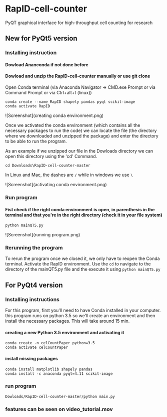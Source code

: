 # RapID-cell-counter
PyQT graphical interface for high-throughput cell counting for research

## New for PyQt5 version

### Installing instruction

#### Dowload Ananconda if not done before
#### Dowload and unzip the RapID-cell-counter manually or use git clone

Open Conda terminal (via Anaconda Navigator -> CMD.exe Prompt or via Command Prompt or via Ctrl+alt+t (linux))
```
conda create --name RapID shapely pandas pyqt scikit-image
conda activate RapID
```

![Screenshot](creating conda environment.png)

Once we activated the conda environment (which contains all the necessary packages to run the code) we can locate the file (the directory where we downloaded and unzipped the package) and enter the directory to be able to run the program.

As an example if we unzipped our file in the Dowloads directory we can open this directory using the 'cd' Command.

```
cd Downloads\RapID-cell-counter-master
```

In Linux and Mac, the dashes are `/` while in windows we use `\`

![Screenshot](activating conda environment.png)

### Run program
#### Fist check if the right conda environment is open, in parenthesis in the terminal and that you're in the right directory (check it in your file system)

```
python mainQT5.py
```

![Screenshot](running program.png)

### Rerunning the program

To rerun the program once we closed it, we only have to reopen the Conda terminal. Activate the RapID environment. Use the `cd` to navigate to the directory of the mainQT5.py file and the execute it using `python mainQT5.py`


## For PyQt4 version
### Installing instructions
For this program, first you'll need to have Conda installed in your computer.
this program runs on python 3.5 so we'll create an environment and then install the necessary packages. This will take around 15 min.


#### creating a new Python 3.5  environment and activating it
```
conda create -n celCountPaper python=3.5
conda activate celCountPaper
```

#### install missing packages
```
conda install matplotlib shapely pandas
conda install -c anaconda pyqt=4.11 scikit-image
```
### run program
```
Dowloads/RapID-cell-counter-master/python main.py
```

### features can be seen on video_tutorial.mov

